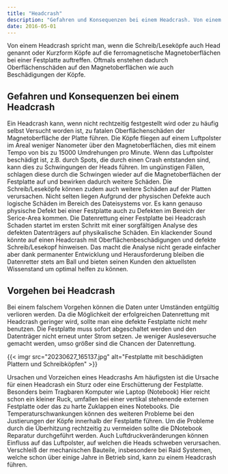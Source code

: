 ```yaml
---
title: "Headcrash"
description: "Gefahren und Konsequenzen bei einem Headcrash. Von einem Headcrash spricht man, wenn die Schreib/Leseköpfe auch Head genannt oder Kurzform Köpfe auf die ferromagnetische Magnetoberflächen bei einer Festplatte auftreffen."
date: 2016-05-01
---
```


Von einem Headcrash spricht man, wenn die Schreib/Leseköpfe auch Head genannt oder Kurzform Köpfe auf die ferromagnetische Magnetoberflächen bei einer Festplatte auftreffen. Oftmals enstehen dadurch Oberflächenschäden auf den Magnetoberflächen wie auch Beschädigungen der Köpfe.

## Gefahren und Konsequenzen bei einem Headcrash


Ein Headcrash kann, wenn nicht rechtzeitig festgestellt wird oder zu häufig selbst Versucht worden ist, zu fatalen Oberflächenschäden der Magnetoberfläche der Platte führen. Die Köpfe fliegen auf einem Luftpolster im Areal weniger Nanometer über den Magnetoberflächen, dies mit einem Tempo von bis zu 15000 Umdrehungen pro Minute. Wenn das Luftpolster beschädigt ist, z.B. durch Spots, die durch einen Crash entstanden sind, kann dies zu Schwingungen der Heads führen. Im ungünstigen Fällen, schlagen diese durch die Schwingen wieder auf die Magnetoberflächen der Festplatte auf und bewirken dadurch weitere Schäden. Die Schreib/Leseköpfe können zudem auch weitere Schäden auf der Platten verursachen. Nicht selten liegen Aufgrund der physischen Defekte auch logische Schäden im Bereich des Dateisystems vor. Es kann genauso physische Defekt bei einer Festplatte auch zu Defekten im Bereich der Serice-Area kommen. Die Datenrettung einer Festplatte bei Headcrash Schaden startet im ersten Schritt mit einer sorgfältigen Analyse des defekten Datenträgers auf physikalische Schäden. Ein klackender Sound könnte auf einen Headcrash mit Oberflächenbeschädigungen und defekte Schreib/Lesekopf hinweisen. Das macht die Analyse nicht gerade einfacher aber dank permanenter Entwicklung und Herausforderung bleiben die Datenretter stets am Ball und bieten seinen Kunden den aktuellsten Wissenstand um optimal helfen zu können.

## Vorgehen bei Headcrash

Bei einem falschem Vorgehen können die Daten unter Umständen entgültig verlioren werden. Da die Möglichkeit der erfolgreichen Datenrettung mit Headcrash geringer wird, sollte man eine defekte Festplatte nicht mehr benutzen. Die Festplatte muss sofort abgeschaltet werden und den Datenträger nicht erneut unter Strom setzen. Je weniger Ausleseversuche gemacht werden, umso größer sind die Chancen der Datenrettung.

{{< imgr src="20230627_165137.jpg" alt="Festplatte mit beschädigten Plattern und Schreibköpfen" >}}

Ursachen und Vorzeichen eines Headcrashs
Am häufigsten ist die Ursache für einen Headcrash ein Sturz oder eine Erschütterung der Festplatte. Besonders beim Tragbaren Komputer wie Laptop (Notebook) Hier reicht schon ein kleiner Ruck, umfallen bei einer vertikal stehenende externen Festplatte oder das zu harte Zuklappen eines Notebooks. Die Temperaturschwankungen können des weiteren Probleme bei den Justierungen der Köpfe innerhalb der Festplatte führen. Um die Probleme durch die Überhitzung rechtzeitig zu vermeiden sollte die DNotebook Reparatur durchgeführt werden. Auch Luftdruckveränderungen können Einfluss auf das Luftpolster, auf welchen die Heads schweben verursachen. Verschleiß der mechanischen Bauteile, insbesondere bei Raid Systemen, welche schon über einige Jahre in Betrieb sind, kann zu einem Headcrash führen.
